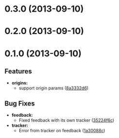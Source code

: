 # 0.3.0 (2013-09-10)



# 0.2.0 (2013-09-10)



# 0.1.0 (2013-09-10)

## Features

- **origins:** 
  - support origin params ([8a3332d6](http://github.com/angular-ui/bootstrap/commit/8a3332d6))   

## Bug Fixes

- **feedback:** 
  - Fixed feedback with its own tracker ([35224f6c](http://github.com/angular-ui/bootstrap/commit/35224f6c))  
- **tracker:** 
  - Error from tracker on feedback ([1a30088c](http://github.com/angular-ui/bootstrap/commit/1a30088c))   

